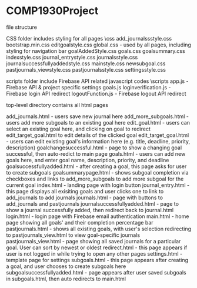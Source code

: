 # COMP1930Project

file structure


CSS folder includes styling for all pages
\css
add_journalssstyle.css
bootstrap.min.css
editgoalstyle.css
global.css - used by all pages, including styling for navigation bar
goalAddedStyle.css
goals.css
goalsummary.css
indexstyle.css
journal_entrystyle.css
journalsstyle.css
journalsuccessfullyaddedstyle.css
mainstyle.css
newsubgoal.css
pastjournals_viewstyle.css
pastjournalsstyle.css
settingsstyle.css


scripts folder include Firebase API related javascript codes
\scripts
app.js - Firebase API & project specific settings
goals.js
loginverification.js - Firebase login API redirect
logoutFunction.js - Firebase logout API redirect 


top-level directory contains all html pages

add_journals.html - users save new journal here
add_more_subgoals.html - users add more subgoals to an existing goal here
edit_goal.html - users can select an existing goal here, and clicking on goal to redirect edit_target_goal.html to edit details of the clicked goal
edit_target_goal.html - users can edit existing goal's information here (e.g. title, deadline, priority, description)
goalchangesuccessful.html - page to show a changing goal successful, then auto-redict to main page
goals.html - users can add new goals here, and enter goal name, description, priority, and deadline
goalsuccessfullyadded.html - after creating a goal, this page asks for user to create subgoals
goalsummarypage.html - shows subgoal completion via checkboxes and links to add_more_subgoals to add more subgoal for the current goal
index.html - landing page with login button
journal_entry.html - this page displays all exisiting goals and user clicks one to link to add_journals to add journals
journals.html - page with buttons to add_journals and pastjournals
journalsuccessfullyadded.html - page to show a journal successfully added, then redirect back to journal.html
login.html - login page with Firebase email authentication
main.html - home page showing all goals' and their completion percentage bar
pastjournals.html - shows all existing goals, with user's selection redirecting to pastjournals_view.html to view goal-specific journals
pastjournals_view.html - page showing all saved journals for a particular goal. User can sort by newest or oldest
redirect.html - this page appears if user is not logged in while trying to open any other pages
settings.html - template page for settings
subgoals.html - this page appears after creating a goal, and user chooses to create subgoals here
subgoalsuccessfullyadded.html - page appears after user saved subgoals in subgoals.html, then auto redirects to main.html
